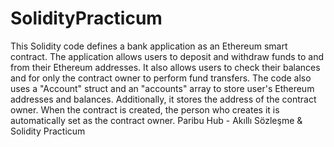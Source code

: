 # SolidityPracticum
This Solidity code defines a bank application as an Ethereum smart contract. The application allows users to deposit and withdraw funds to and from their Ethereum addresses. It also allows users to check their balances and for only the contract owner to perform fund transfers. The code also uses a "Account" struct and an "accounts" array to store user's Ethereum addresses and balances. Additionally, it stores the address of the contract owner. When the contract is created, the person who creates it is automatically set as the contract owner.
Paribu Hub - Akıllı Sözleşme & Solidity Practicum
